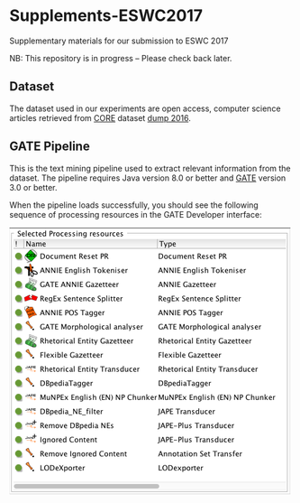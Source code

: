 # Supplements-ESWC2017
Supplementary materials for our submission to ESWC 2017

NB: This repository is in progress – Please check back later.

## Dataset
The dataset used in our experiments are open access, computer science articles retrieved from [CORE](http://core.ac.uk) dataset [dump 2016](https://core.ac.uk/services#dataset).

## GATE Pipeline
This is the text mining pipeline used to extract relevant information from the dataset. The pipeline requires Java version 8.0 or better and [GATE](www.gate.ac.uk) version 3.0 or better.

When the pipeline loads successfully, you should see the following sequence of processing resources in the GATE Developer interface:

![alt text][pipeline]

[pipeline]: https://github.com/SemanticSoftwareLab/Supplements-ESWC2017/blob/master/graphics/pipeline.png "Pipeline processing resources"

